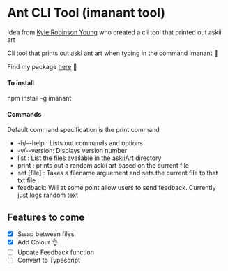 # Ant CLI Tool (imanant tool)

Idea from [Kyle Robinson Young](https://www.youtube.com/watch?v=C9xGEJ80jjs) who created a cli tool that printed out askii art

Cli tool that prints out aski ant art when typing in the command imanant :ant:

Find my package [here](https://www.npmjs.com/package/imanant) :ant:

#### To install

npm install -g imanant

#### Commands

Default command specification is the print command

-   -h/--help : Lists out commands and options
-   -v/--version: Displays version number
-   list : List the files available in the askiiArt directory
-   print : prints out a random askii art based on the current file
-   set [file] : Takes a filename arguement and sets the current file to that txt file
-   feedback: Will at some point allow users to send feedback. Currently just logs random text

## Features to come

-   [x] Swap between files
-   [x] Add Colour :ok_hand:
-   [ ] Update Feedback function
-   [ ] Convert to Typescript
